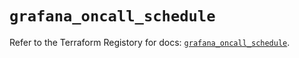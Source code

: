 # `grafana_oncall_schedule`

Refer to the Terraform Registory for docs: [`grafana_oncall_schedule`](https://registry.terraform.io/providers/grafana/grafana/3.16.0/docs/resources/oncall_schedule).
